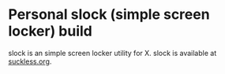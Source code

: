 # Personal slock (simple screen locker) build

slock is an simple screen locker utility for X.
slock is available at [suckless.org](https://suckless.org).
